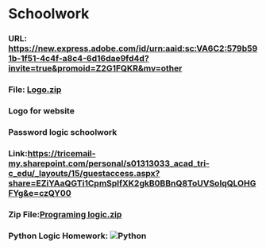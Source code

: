 # Schoolwork
### URL: https://new.express.adobe.com/id/urn:aaid:sc:VA6C2:579b591b-1f51-4c4f-a8c4-6d16dae9fd4d?invite=true&promoid=Z2G1FQKR&mv=other
### File: [Logo.zip](https://github.com/PlzNotMonday/Schoolwork/files/14896867/Logo.zip)
### Logo for website

### Password logic schoolwork
### Link:https://tricemail-my.sharepoint.com/personal/s01313033_acad_tri-c_edu/_layouts/15/guestaccess.aspx?share=EZiYAaQGTi1CpmSplfXK2gkB0BBnQ8ToUVSoIqQLOHGFYg&e=czQY00
### Zip File:[Programing logic.zip](https://github.com/PlzNotMonday/Schoolwork/files/14899741/Programing.logic.zip)

### Python Logic Homework: ![Python](https://github.com/PlzNotMonday/Schoolwork/assets/166295775/952d2419-7142-4421-9a83-13e5c1a2f877)

